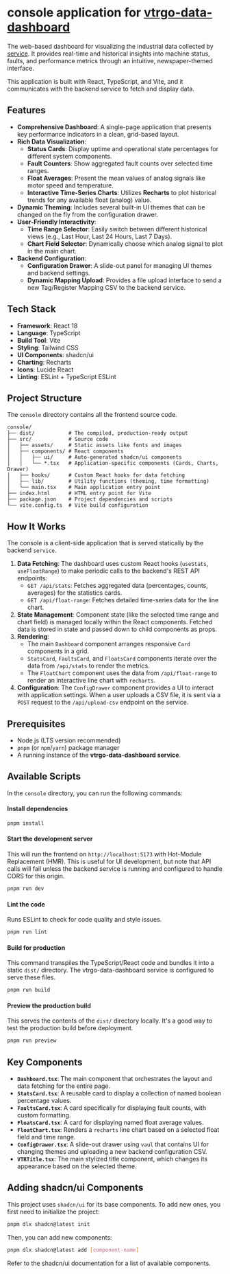 # console application for [vtrgo-data-dashboard](https://github.com/vtrgo/vtrgo-data-dashboard)
 
The web-based dashboard for visualizing the industrial data collected by [service](../service/README.md). It provides real-time and historical insights into machine status, faults, and performance metrics through an intuitive, newspaper-themed interface.

This application is built with React, TypeScript, and Vite, and it communicates with the backend service to fetch and display data.

## Features

*   **Comprehensive Dashboard**: A single-page application that presents key performance indicators in a clean, grid-based layout.
*   **Rich Data Visualization**:
    *   **Status Cards**: Display uptime and operational state percentages for different system components.
    *   **Fault Counters**: Show aggregated fault counts over selected time ranges.
    *   **Float Averages**: Present the mean values of analog signals like motor speed and temperature.
    *   **Interactive Time-Series Charts**: Utilizes **Recharts** to plot historical trends for any available float (analog) value.
*   **Dynamic Theming**: Includes several built-in UI themes that can be changed on the fly from the configuration drawer.
*   **User-Friendly Interactivity**:
    *   **Time Range Selector**: Easily switch between different historical views (e.g., Last Hour, Last 24 Hours, Last 7 Days).
    *   **Chart Field Selector**: Dynamically choose which analog signal to plot in the main chart.
*   **Backend Configuration**:
    *   **Configuration Drawer**: A slide-out panel for managing UI themes and backend settings.
    *   **Dynamic Mapping Upload**: Provides a file upload interface to send a new Tag/Register Mapping CSV to the backend service.

## Tech Stack

*   **Framework**: React 18
*   **Language**: TypeScript
*   **Build Tool**: Vite
*   **Styling**: Tailwind CSS
*   **UI Components**: shadcn/ui
*   **Charting**: Recharts
*   **Icons**: Lucide React
*   **Linting**: ESLint + TypeScript ESLint

## Project Structure

The `console` directory contains all the frontend source code.

```
console/
├── dist/           # The compiled, production-ready output
├── src/            # Source code
│   ├── assets/     # Static assets like fonts and images
│   ├── components/ # React components
│   │   ├── ui/     # Auto-generated shadcn/ui components
│   │   └── *.tsx   # Application-specific components (Cards, Charts, Drawer)
│   ├── hooks/      # Custom React hooks for data fetching
│   ├── lib/        # Utility functions (theming, time formatting)
│   └── main.tsx    # Main application entry point
├── index.html      # HTML entry point for Vite
├── package.json    # Project dependencies and scripts
└── vite.config.ts  # Vite build configuration
```

## How It Works

The console is a client-side application that is served statically by the backend `service`.

1.  **Data Fetching**: The dashboard uses custom React hooks (`useStats`, `useFloatRange`) to make periodic calls to the backend's REST API endpoints:
    *   `GET /api/stats`: Fetches aggregated data (percentages, counts, averages) for the statistics cards.
    *   `GET /api/float-range`: Fetches detailed time-series data for the line chart.
2.  **State Management**: Component state (like the selected time range and chart field) is managed locally within the React components. Fetched data is stored in state and passed down to child components as props.
3.  **Rendering**:
    *   The main `Dashboard` component arranges responsive `Card` components in a grid.
    *   `StatsCard`, `FaultsCard`, and `FloatsCard` components iterate over the data from `/api/stats` to render the metrics.
    *   The `FloatChart` component uses the data from `/api/float-range` to render an interactive line chart with `recharts`.
4.  **Configuration**: The `ConfigDrawer` component provides a UI to interact with application settings. When a user uploads a CSV file, it is sent via a `POST` request to the `/api/upload-csv` endpoint on the service.

## Prerequisites

*   Node.js (LTS version recommended)
*   `pnpm` (or `npm`/`yarn`) package manager
*   A running instance of the **vtrgo-data-dashboard service**.

## Available Scripts

In the `console` directory, you can run the following commands:

#### Install dependencies

```bash
pnpm install
```

#### Start the development server

This will run the frontend on `http://localhost:5173` with Hot-Module Replacement (HMR). This is useful for UI development, but note that API calls will fail unless the backend service is running and configured to handle CORS for this origin.

```bash
pnpm run dev
```

#### Lint the code

Runs ESLint to check for code quality and style issues.

```bash
pnpm run lint
```

#### Build for production

This command transpiles the TypeScript/React code and bundles it into a static `dist/` directory. The vtrgo-data-dashboard service is configured to serve these files.

```bash
pnpm run build
```

#### Preview the production build

This serves the contents of the `dist/` directory locally. It's a good way to test the production build before deployment.

```bash
pnpm run preview
```

## Key Components

*   **`Dashboard.tsx`**: The main component that orchestrates the layout and data fetching for the entire page.
*   **`StatsCard.tsx`**: A reusable card to display a collection of named boolean percentage values.
*   **`FaultsCard.tsx`**: A card specifically for displaying fault counts, with custom formatting.
*   **`FloatsCard.tsx`**: A card for displaying named float average values.
*   **`FloatChart.tsx`**: Renders a `recharts` line chart based on a selected float field and time range.
*   **`ConfigDrawer.tsx`**: A slide-out drawer using `vaul` that contains UI for changing themes and uploading a new backend configuration CSV.
*   **`VTRTitle.tsx`**: The main stylized title component, which changes its appearance based on the selected theme.

## Adding shadcn/ui Components

This project uses `shadcn/ui` for its base components. To add new ones, you first need to initialize the project:

```bash
pnpm dlx shadcn@latest init
```

Then, you can add new components:

```bash
pnpm dlx shadcn@latest add [component-name]
```

Refer to the shadcn/ui documentation for a list of available components.